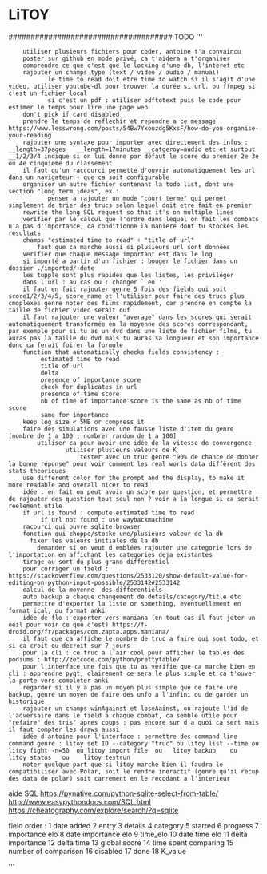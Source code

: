 # LiTOY
##################################### TODO
'''

        utiliser plusieurs fichiers pour coder, antoine t'a convaincu
        poster sur github en mode privé, ca t'aidera a t'organiser
        comprendre ce que c'est que le locking d'une db, l'interet etc
        rajouter un champs type (text / video / audio / manual) 
               le time to read doit etre time to watch si il s'agit d'une video, utiliser youtube-dl pour trouver la durée si url, ou ffmpeg si c'est un fichier local
               si c'est un pdf : utiliser pdftotext puis le code pour estimer le temps pour lire une page web
        don't pick if card disabled
        prendre le temps de reflechir et repondre a ce message https://www.lesswrong.com/posts/54Bw7Yxouzdg5KxsF/how-do-you-organise-your-reading
        rajouter une syntaxe pour importer avec directement des infos : __length=37pages   __length=17minutes __catgeroy=audio etc et surtout __1/2/3/4 indique si on lui donne par défaut le score du premier 2e 3e ou 4e cinquieme du classement
        il faut qu'un raccourci permette d'ouvrir automatiquement les url dans un navigateur + que ca soit configurable
        organiser un autre fichier contenant la todo list, dont une section "long term ideas", ex :
               penser a rajouter un mode "court terme" qui permet simplement de trier des trucs selon lequel doit etre fait en premier
        rewrite the long SQL request so that it's on multiple lines
        verifier par le calcul que l'ordre dans lequel on fait les combats n'a pas d'importance, ca conditionne la maniere dont tu stockes les resultats
        champs "estimated time to read" + "title of url"
            faut que ca marche aussi si plusieurs url sont données
        verifier que chaque message important est dans le log
        si importé a partir d'un fichier : bouger le fichier dans un dossier ./imported/+date
        les tupple sont plus rapides que les listes, les priviléger
        dans l'url : au cas ou : changer ` en '
        il faut en fait rajouter genre 5 fois des fields qui soit score1/2/3/4/5, score_name et l'utiliser pour faire des trucs plus cmoplexes genre noter des films rapidement, car prendre en compte la taille de fichier video serait ouf
        il faut rajouter une valeur "average" dans les scores qui serait automatiquement transformée en la moyenne des scores correspondant, par exemple pour si tu as un dvd dans une liste de fichier films, tu auras pas la taille du dvd mais tu auras sa longueur et son importance donc ca ferait foirer la formule
        function that automatically checks fields consistency :
             estimated time to read
             title of url
             delta
             presence of importance score
             check for duplicates in url
             presence of time score
             nb of time of importance score is the same as nb of time score
             same for importance
        keep log size < 5MB or compress it
        faire des simulations avec une fausse liste d'item du genre [nombre de 1 a 100 ; nombrer random de 1 a 100]
            utiliser ca pour avoir une idée de la vitesse de convergence
                    utiliser plusieurs valeurs de K
                        tester avec un truc genre "90% de chance de donner la bonne réponse" pour voir comment les real worls data diffèrent des stats theoriques
        use different color for the prompt and the display, to make it more readable and overall nicer to read
        idée : en fait on peut avoir un score par question, et permettre de rajouter des question tout seul non ? voir a la longue si ca serait reelement utile
        if url is found : compute estimated time to read
             if url not found : use waybackmachine
        racourci qui ouvre sqlite browser
        fonction qui choppe/stocke une/plusieurs valeur de la db
          fixer les valeurs initiales de la db
            demander si on veut d'emblées rajouter une categorie lors de l'importation en affichant les categories deja existantes
        tirage au sort du plus grand differentiel
        pour corriger un field : https://stackoverflow.com/questions/2533120/show-default-value-for-editing-on-python-input-possible/2533142#2533142
        calcul de la moyenne  des differentiels
        auto backup a chaque changement de details/category/title etc
        permettre d'exporter la liste or something, eventuellement en format ical, ou format anki
        idée de flo : exporter vers maniana (en tout cas il faut jeter un oeil pour voir ce que c'est) https://f-droid.org/fr/packages/com.zapta.apps.maniana/ 
        il faut que ca affiche le nombre de truc a faire qui sont todo, et si ca croit ou decroit sur 7 jours
        pour la cli : ce truc a l'air cool pour afficher le tables des podiums : http://zetcode.com/python/prettytable/
        pour l'interface une fois que tu as verifie que ca marche bien en cli : apprendre pyqt, clairement ce sera le plus simple et ca t'ouver la porte vers completer anki
        regarder si il y a pas un moyen plus simple que de faire une backup, genre un moyen de faire des unfo a l'infini ou de garder un historique
        rajouter un champs winAgainst et loseAainst, on rajoute l'id de l'adversaire dans le field a chaque combat, ca semble utile pour "refaire" des tris" apres coups ; pas encore sur d'a quoi ca sert mais il faut compter les draws aussi
        idée d'antoine pour l'interface : permettre des command line command genre : litoy set ID --category "truc" ou litoy list --time ou litoy fight -n=50  ou litoy import file  ou   litoy backup    ou    litoy status   ou    litoy testrun 
        noter quelque part que si litoy marche bien il faudra le compatibiliser avec Polar, soit le rendre ineractif (genre qu'il recup des data de polar) soit carrement en le recodant a l'interieur

aide SQL  https://pynative.com/python-sqlite-select-from-table/
          http://www.easypythondocs.com/SQL.html
          https://cheatography.com/explore/search/?q=sqlite

field order :
        1 date added
        2 entry
        3 details
        4 category
        5 starred
        6 progress
        7 importance elo
        8 date importance elo
        9 time_elo
        10 date time elo
        11 delta importance
        12 delta time
        13 global score
        14 time spent comparing
        15 number of comparison
        16 disabled
        17 done
        18 K_value

'''


